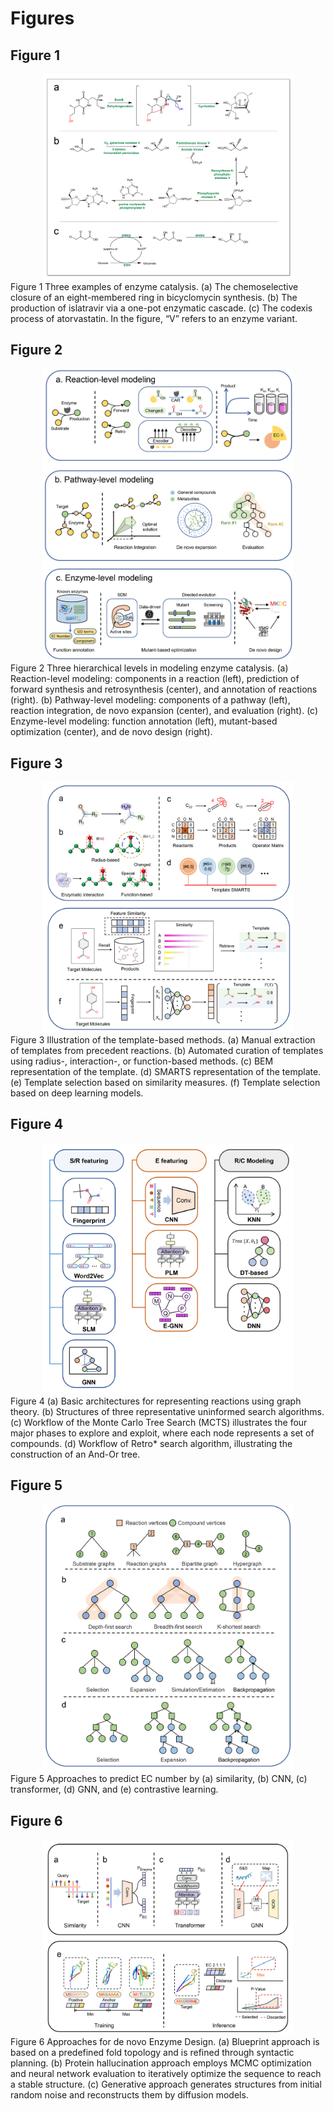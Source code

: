 # Figures

## Figure 1
<div align="center">
    <img src="enzymatical%20synthesis-1.png" alt="Figure 1" width="400"/>
</div>
Figure 1 Three examples of enzyme catalysis. (a) The chemoselective closure of an eight-membered ring in bicyclomycin synthesis. (b) The production of islatravir via a one-pot enzymatic cascade. (c) The codexis process of atorvastatin. In the figure, “V” refers to an enzyme variant.

## Figure 2
<div align="center">
    <img src="enzymatical%20synthesis-2.png" alt="Figure 2" width="400"/>
</div>
Figure 2 Three hierarchical levels in modeling enzyme catalysis. (a) Reaction-level modeling: components in a reaction (left), prediction of forward synthesis and retrosynthesis (center), and annotation of reactions (right). (b) Pathway-level modeling: components of a pathway (left), reaction integration, de novo expansion (center), and evaluation (right). (c) Enzyme-level modeling: function annotation (left), mutant-based optimization (center), and de novo design (right). 

## Figure 3
<div align="center">
    <img src="enzymatical%20synthesis-3.png" alt="Figure 3" width="400"/>
</div>
Figure 3 Illustration of the template-based methods. (a) Manual extraction of templates from precedent reactions. (b) Automated curation of templates using radius-, interaction-, or function-based methods. (c) BEM representation of the template. (d) SMARTS representation of the template. (e) Template selection based on similarity measures. (f) Template selection based on deep learning models.

## Figure 4
<div align="center">
    <img src="enzymatical%20synthesis-4.png" alt="Figure 4" width="400"/>
</div>
Figure 4 (a) Basic architectures for representing reactions using graph theory. (b) Structures of three representative uninformed search algorithms. (c) Workflow of the Monte Carlo Tree Search (MCTS) illustrates the four major phases to explore and exploit, where each node represents a set of compounds. (d) Workflow of Retro* search algorithm, illustrating the construction of an And-Or tree.

## Figure 5
<div align="center">
    <img src="enzymatical%20synthesis-5.png" alt="Figure 5" width="400"/>
</div>
Figure 5 Approaches to predict EC number by (a) similarity, (b) CNN, (c) transformer, (d) GNN, and (e) contrastive learning. 

## Figure 6
<div align="center">
    <img src="enzymatical%20synthesis-6.png" alt="Figure 6" width="400"/>
</div>
Figure 6 Approaches for de novo Enzyme Design. (a) Blueprint approach is based on a predefined fold topology and is refined through syntactic planning. (b) Protein hallucination approach employs MCMC optimization and neural network evaluation to iteratively optimize the sequence to reach a stable structure. (c) Generative approach generates structures from initial random noise and reconstructs them by diffusion models.

